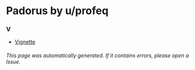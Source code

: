 # Padorus by u/profeq

### V
* [Vignette](https://github.com/shadow578/Project-Padoru/blob/master/table-of-contents/characters/Vignette.md)

###### This page was automatically generated. If it contains errors, please open a Issue.
